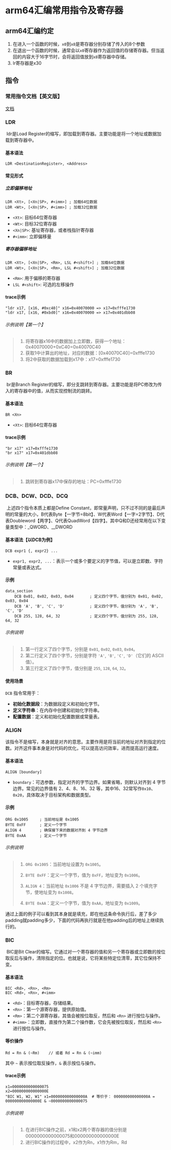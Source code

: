 # arm64汇编常用指令及寄存器

## arm64汇编约定

1. 在进入一个函数的时候，`x0`到`x8`是寄存器分别存储了传入的8个参数
2. 在退出一个函数的时候，通常会以`x0`寄存器作为返回值的存储寄存器。但当返回的内容大于16字节时，会将返回值放到`x8`寄存器中存储。
3. lr寄存器是x30

## 指令

### 常用指令文档【英文版】

[文档](https://developer.arm.com/documentation/dui0473/m/arm-and-thumb-instructions/)

### LDR

​	ldr是Load Register的缩写，即加载到寄存器。主要功能是将一个地址或数据加载到寄存器中。

#### 基本语法

```assembly
LDR <DestinationRegister>, <Address>
```

#### 常见形式

##### 立即偏移地址

```assembly
LDR <Xt>, [<Xn|SP>, #<imm>] ; 加载64位数据
LDR <Wt>, [<Xn|SP>, #<imm>] ; 加载32位数据
```

- `<Xt>`: 目标64位寄存器
- `<Wt>`: 目标32位寄存器
- `<Xn|SP>`: 基址寄存器，或者栈指针寄存器
- `#<imm>`: 立即偏移量

##### 寄存器偏移地址

```assembly
LDR <Xt>, [<Xn|SP>, <Rm>, LSL #<shift>] ; 加载64位数据
LDR <Wt>, [<Xn|SP>, <Rm>, LSL #<shift>] ; 加载32位数据
```

- `<Rm>`: 用于偏移的寄存器
- `LSL #<shift>`: 可选的左移操作

#### trace示例

```assembly
"ldr x17, [x16, #0xc40]" x16=0x40070000 => x17=0xfffe1730
"ldr x17, [x16, #0xbd0]" x16=0x40070000 => x17=0x401dbb08
```

###### 示例说明【第一个】

> 1. 将寄存器x16中的数据加上立即数，获得一个地址：0x40070000+0xC40=0x40070C40
> 2. 获取1中计算出的地址，对应的数据：[0x40070C40]=0xfffe1730
> 3. 将2中获取的数据加载到x17中：x17=0xfffe1730

### BR

​	br是Branch Register的缩写，即分支跳转到寄存器。主要功能是将PC修改为传入的寄存器中的值，从而实现控制流的跳转。

#### 基本语法

```assembly
BR <Xn>
```

- `<Xt>`: 目标64位寄存器

#### trace示例

```assembly
"br x17" x17=0xfffe1730
"br x17" x17=0x401dbb08
```

###### 示例说明【第一个】

> 1. 跳转到寄存器x17中保存的地址：PC=0xfffe1730



### DCB、DCW、DCD、DCQ

​	上述四个指令本质上都是Define Constant，即常量声明，只不过不同的是最后声明的常量的大小，B代表Byte【一字节=8bit】、W代表Word【一字=2字节】、D代表Doubleword【两字】、Q代表QuadWord【四字】。其中Q和D还经常用在以下变量类型中：_QWORD、__DWORD

#### 基本语法【以DCB为例】

```assembly
DCB expr1 {, expr2} ...
```

- `expr1, expr2, ...`：表示一个或多个要定义的字节值，可以是立即数、字符常量或表达式。

#### 示例

```assembly
data_section
    DCB 0x01, 0x02, 0x03, 0x04       ; 定义四个字节，值分别为 0x01, 0x02, 0x03, 0x04
    DCB 'A', 'B', 'C', 'D'           ; 定义四个字节，值分别为 'A', 'B', 'C', 'D'
    DCB 255, 128, 64, 32             ; 定义四个字节，值分别为 255, 128, 64, 32
```

###### 示例说明

> 1. 第一行定义了四个字节，分别是 `0x01`, `0x02`, `0x03`, `0x04`。
> 2. 第二行定义了四个字节，分别是字符 `'A'`, `'B'`, `'C'`, `'D'`（它们的 ASCII 值）。
> 3. 第三行定义了四个字节，值分别是 `255`, `128`, `64`, `32`。

#### 使用场景

`DCB` 指令常用于：

- **初始化数据段**：为数据段定义和初始化字节。
- **定义字符串**：在内存中创建和初始化字符串。
- **配置数据**：定义和初始化配置数据或常量表。



### ALIGN

​	该指令不是缩写，本身就是对齐的意思。主要作用是将当前的地址对齐到指定的位数。对齐这件事本身是对代码的优化，可以提高访问效率，进而提高运行速度。

#### 基本语法

```assembly
ALIGN [boundary]
```

- `boundary`：可选参数，指定对齐的字节边界。如果省略，则默认对齐到 4 字节边界。常见的边界值有 2、4、8、16、32 等，其中16、32常写作`0x10`、`0x20`，具体取决于目标架构和数据类型。

#### 示例

```assembly
ORG 0x1005     ; 当前地址是 0x1005
BYTE 0xFF      ; 定义一个字节
ALIGN 4        ; 确保接下来的数据对齐到 4 字节边界
BYTE 0xAA      ; 定义一个字节
```

###### 示例说明

> 1. `ORG 0x1005`：当前地址设置为 `0x1005`。
>
> 2. `BYTE 0xFF`：定义一个字节，值为 `0xFF`，地址变为 `0x1006`。
>
> 3. `ALIGN 4`：当前地址 `0x1006` 不是 4 字节边界，需要插入 2 个填充字节，使地址变为 `0x1008`。
>
> 4. `BYTE 0xAA`：定义一个字节，值为 `0xAA`，地址变为 `0x1009`。

通过上面的例子可以看到其本身就是填充，即在他这条命令执行后，差了多少padding就padding多少，下面的代码再执行就是在他padding后的地址上继续执行的。

### BIC

​	BIC是Bit Clear的缩写。它通过对一个寄存器的值和另一个寄存器或立即数的按位取反后与操作，清除指定的位。也就是说，它将某些特定位清零，其它位保持不变。

#### 基本语法

```assembly
BIC <Rd>, <Rn>, <Rm>
BIC <Rd>, <Rn>, #<imm>
```

- `<Rd>`：目标寄存器，存储结果。
- `<Rn>`：第一个源寄存器，提供原始值。
- `<Rm>`：第二个源寄存器，其值会被按位取反，然后和 `<Rn>` 进行按位与操作。
- `#<imm>`：立即数，直接作为第二个操作数，它会先被按位取反，然后和 `<Rn>` 进行按位与操作。

#### 等价操作

```assembly
Rd = Rn & (~Rm)    // 或者 Rd = Rn & (~imm)
```

其中 `~` 表示按位取反操作，`&` 表示按位与操作。

#### trace示例

```assembly
x1=0000000000000075
x2=000000000000000E
"BIC W1, W2, W1" x1=000000000000000A  # 等价于： 000000000000000A = 000000000000000E & ~0000000000000075
```

###### 示例说明

> 1. 在进行BIC操作之前，x1和x2两个寄存器的值分别是0000000000000075和000000000000000E
> 2. 进行BIC操作的过程中，x2作为Rn，x1作为Rm，Rd

